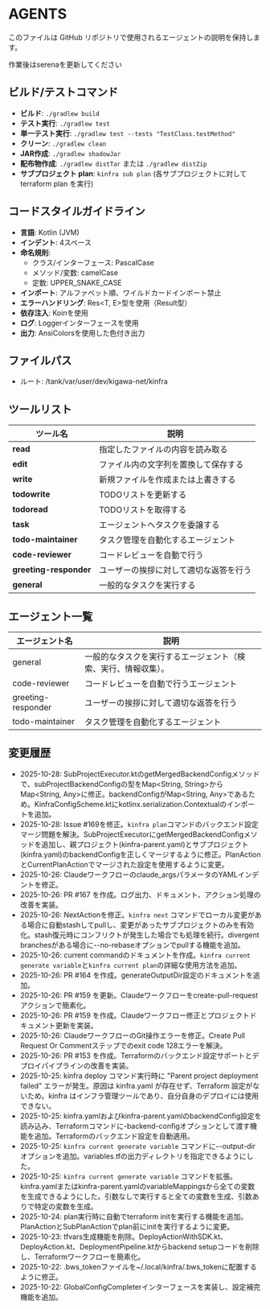 # AGENTS

このファイルは GitHub リポジトリで使用されるエージェントの説明を保持します。

作業後はserenaを更新してください

## ビルド/テストコマンド

- **ビルド**: `./gradlew build`
- **テスト実行**: `./gradlew test`
- **単一テスト実行**: `./gradlew test --tests "TestClass.testMethod"`
- **クリーン**: `./gradlew clean`
- **JAR作成**: `./gradlew shadowJar`
- **配布物作成**: `./gradlew distTar` または `./gradlew distZip`
- **サブプロジェクト plan**: `kinfra sub plan` (各サブプロジェクトに対して terraform plan を実行)

## コードスタイルガイドライン

- **言語**: Kotlin (JVM)
- **インデント**: 4スペース
- **命名規則**:
  - クラス/インターフェース: PascalCase
  - メソッド/変数: camelCase
  - 定数: UPPER_SNAKE_CASE
- **インポート**: アルファベット順、ワイルドカードインポート禁止
- **エラーハンドリング**: Res<T, E>型を使用（Result型）
- **依存注入**: Koinを使用
- **ログ**: Loggerインターフェースを使用
- **出力**: AnsiColorsを使用した色付き出力

## ファイルパス

* ルート: /tank/var/user/dev/kigawa-net/kinfra

## ツールリスト

| ツール名   | 説明 |
|----------|------|
| **read** | 指定したファイルの内容を読み取る |
| **edit** | ファイル内の文字列を置換して保存する |
| **write** | 新規ファイルを作成または上書きする |
| **todowrite** | TODOリストを更新する |
| **todoread** | TODOリストを取得する |
| **task** | エージェントへタスクを委譲する |
| **todo-maintainer** | タスク管理を自動化するエージェント |
| **code-reviewer** | コードレビューを自動で行う |
| **greeting-responder** | ユーザーの挨拶に対して適切な返答を行う |
| **general** | 一般的なタスクを実行する |

## エージェント一覧

| エージェント名            | 説明 |
|------------------------|------|
| general            | 一般的なタスクを実行するエージェント（検索、実行、情報収集）。 |
| code-reviewer      | コードレビューを自動で行うエージェント |
| greeting-responder | ユーザーの挨拶に対して適切な返答を行う |
| todo-maintainer    | タスク管理を自動化するエージェント |

## 変更履歴
- 2025-10-28: SubProjectExecutor.ktのgetMergedBackendConfigメソッドで、subProjectBackendConfigの型をMap<String, String>からMap<String, Any>に修正。backendConfigがMap<String, Any>であるため。KinfraConfigScheme.ktにkotlinx.serialization.Contextualのインポートを追加。
- 2025-10-28: Issue #169を修正。`kinfra plan`コマンドのバックエンド設定マージ問題を解決。SubProjectExecutorにgetMergedBackendConfigメソッドを追加し、親プロジェクト(kinfra-parent.yaml)とサブプロジェクト(kinfra.yaml)のbackendConfigを正しくマージするように修正。PlanActionとCurrentPlanActionでマージされた設定を使用するように変更。
- 2025-10-26: Claudeワークフローのclaude_argsパラメータのYAMLインデントを修正。
- 2025-10-26: PR #167 を作成。ログ出力、ドキュメント、アクション処理の改善を実装。
- 2025-10-26: NextActionを修正。`kinfra next` コマンドでローカル変更がある場合に自動stashしてpullし、変更があったサブプロジェクトのみを有効化。stash復元時にコンフリクトが発生した場合でも処理を続行。divergent branchesがある場合に--no-rebaseオプションでpullする機能を追加。
- 2025-10-26: current commandのドキュメントを作成。`kinfra current generate variable`と`kinfra current plan`の詳細な使用方法を追加。
- 2025-10-26: PR #164 を作成。generateOutputDir設定のドキュメントを追加。
- 2025-10-26: PR #159 を更新。Claudeワークフローをcreate-pull-requestアクションで簡素化。
- 2025-10-26: PR #159 を作成。Claudeワークフロー修正とプロジェクトドキュメント更新を実装。
- 2025-10-26: ClaudeワークフローのGit操作エラーを修正。Create Pull Request Or Commentステップでのexit code 128エラーを解決。
- 2025-10-26: PR #153 を作成。Terraformのバックエンド設定サポートとデプロイパイプラインの改善を実装。
- 2025-10-25: kinfra deploy コマンド実行時に "Parent project deployment failed" エラーが発生。原因は kinfra.yaml が存在せず、Terraform 設定がないため。kinfra はインフラ管理ツールであり、自分自身のデプロイには使用できない。
- 2025-10-25: kinfra.yamlおよびkinfra-parent.yamlのbackendConfig設定を読み込み、Terraformコマンドに-backend-configオプションとして渡す機能を追加。Terraformのバックエンド設定を自動適用。
- 2025-10-25: `kinfra current generate variable` コマンドに--output-dirオプションを追加。variables.tfの出力ディレクトリを指定できるようにした。
- 2025-10-25: `kinfra current generate variable` コマンドを拡張。kinfra.yamlまたはkinfra-parent.yamlのvariableMappingsから全ての変数を生成できるようにした。引数なしで実行すると全ての変数を生成、引数ありで特定の変数を生成。
- 2025-10-24: plan実行時に自動でterraform initを実行する機能を追加。PlanActionとSubPlanActionでplan前にinitを実行するように変更。
- 2025-10-23: tfvars生成機能を削除。DeployActionWithSDK.kt、DeployAction.kt、DeploymentPipeline.ktからbackend setupコードを削除し、Terraformワークフローを簡素化。
- 2025-10-22: .bws_tokenファイルを~/.local/kinfra/.bws_tokenに配置するように修正。
- 2025-10-22: GlobalConfigCompleterインターフェースを実装し、設定補完機能を追加。
